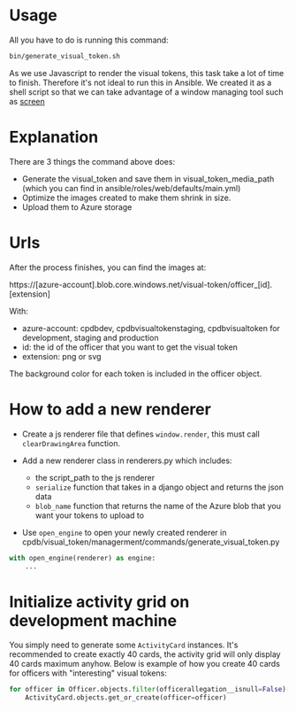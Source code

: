 # Usage

All you have to do is running this command:

```bash
bin/generate_visual_token.sh
```

As we use Javascript to render the visual tokens, this task take a lot of time to finish. Therefore it's not ideal to run this in Ansible. We created it as a shell script so that we can take advantage of a window managing tool such as [screen](https://www.gnu.org/software/screen/manual/screen.html)

# Explanation

There are 3 things the command above does:

- Generate the visual_token and save them in visual_token_media_path (which you can find in ansible/roles/web/defaults/main.yml)
- Optimize the images created to make them shrink in size.
- Upload them to Azure storage

# Urls

After the process finishes, you can find the images at:

https://[azure-account].blob.core.windows.net/visual-token/officer_[id].[extension]

With:

- azure-account: cpdbdev, cpdbvisualtokenstaging, cpdbvisualtoken for development, staging and production
- id: the id of the officer that you want to get the visual token
- extension: png or svg

The background color for each token is included in the officer object.

# How to add a new renderer

- Create a js renderer file that defines `window.render`, this must call `clearDrawingArea` function.

- Add a new renderer class in renderers.py which includes:
  + the script_path to the js renderer
  + `serialize` function that takes in a django object and returns the json data
  + `blob_name` function that returns the name of the Azure blob that you want your tokens to upload to

- Use `open_engine` to open your newly created renderer in cpdb/visual_token/managerment/commands/generate_visual_token.py

```python
with open_engine(renderer) as engine:
    ...
```

# Initialize activity grid on development machine

You simply need to generate some `ActivityCard` instances. It's recommended to create exactly 40 cards, the activity grid will only display 40 cards maximum anyhow. Below is example of how you create 40 cards for officers with "interesting" visual tokens:

```python
for officer in Officer.objects.filter(officerallegation__isnull=False)[:40]:
    ActivityCard.objects.get_or_create(officer=officer)
```
